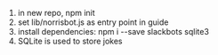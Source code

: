 1. in new repo, npm init
2. set lib/norrisbot.js as entry point in guide
3. install dependencies: npm i --save slackbots sqlite3
4. SQLite is used to store jokes
